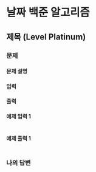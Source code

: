 # 날짜 백준 알고리즘

## 제목 (Level Platinum)

### 문제
#### 문제 설명

#### 입력

#### 출력

#### 예제 입력 1
```
```

#### 예제 출력 1
```
```

### 나의 답변
```python

```